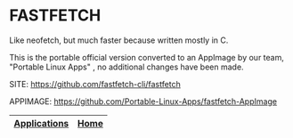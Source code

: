# FASTFETCH

 Like neofetch, but much faster because written mostly in C.

 This is the portable official version converted to an AppImage by our team, "Portable Linux Apps" , no additional changes have been made.

 SITE: https://github.com/fastfetch-cli/fastfetch
 
 APPIMAGE: https://github.com/Portable-Linux-Apps/fastfetch-AppImage

 | [Applications](https://portable-linux-apps.github.io/apps.html) | [Home](https://portable-linux-apps.github.io)
 | --- | --- |
